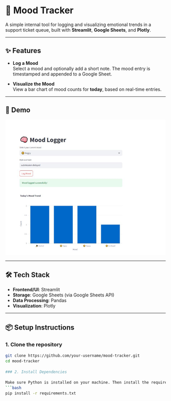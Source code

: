 # 🧠 Mood Tracker

A simple internal tool for logging and visualizing emotional trends in a support ticket queue, built with **Streamlit**, **Google Sheets**, and **Plotly**.

---

## ✨ Features

- **Log a Mood**  
  Select a mood and optionally add a short note. The mood entry is timestamped and appended to a Google Sheet.

- **Visualize the Mood**  
  View a bar chart of mood counts for **today**, based on real-time entries.

---

## 🚀 Demo

<p align="center">
  <img src="demo.JPG" width="600" alt="Mood Tracker Demo">
</p>

---

## 🛠️ Tech Stack

- **Frontend/UI**: Streamlit
- **Storage**: Google Sheets (via Google Sheets API)
- **Data Processing**: Pandas
- **Visualization**: Plotly

---

## 📦 Setup Instructions

### 1. Clone the repository

```bash
git clone https://github.com/your-username/mood-tracker.git
cd mood-tracker

### 2. Install Dependencies

Make sure Python is installed on your machine. Then install the required packages using:
```bash
pip install -r requirements.txt

